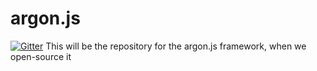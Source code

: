 # argon.js

[![Gitter](https://badges.gitter.im/Join%20Chat.svg)](https://gitter.im/argonjs/argon.js?utm_source=badge&utm_medium=badge&utm_campaign=pr-badge&utm_content=badge)
This will be the repository for the argon.js framework, when we open-source it
